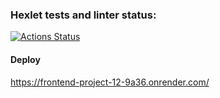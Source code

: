 ### Hexlet tests and linter status:
[![Actions Status](https://github.com/zzpillau/frontend-project-12/actions/workflows/hexlet-check.yml/badge.svg)](https://github.com/zzpillau/frontend-project-12/actions)

#### Deploy
https://frontend-project-12-9a36.onrender.com/